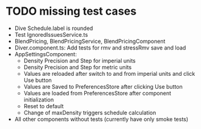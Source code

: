 # TODO missing test cases

* Dive Schedule.label is rounded
* Test IgnoredIssuesService.ts
* BlendPricing, BlendPricingService, BlendPricingComponent
* Diver.component.ts: Add tests for rmv and stressRmv save and load
* AppSettingsComponent:
  * Density Precision and Step for imperial units
  * Density Precision and Step for metric units
  * Values are reloaded after switch to and from imperial units and click Use button
  * Values are Saved to PreferencesStore after clicking Use button
  * Values are loaded from PreferencesStore after component initialization
  * Reset to default
  * Change of maxDensity triggers schedule calculation
* All other components without tests (currently have only smoke tests)
